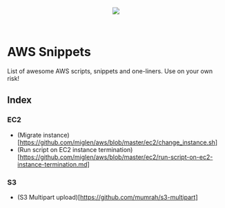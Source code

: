 <br/>
<p align="center">
  <img src="https://raw.githubusercontent.com/donnemartin/data-science-ipython-notebooks/master/images/aws.png">
</p>
<br/>

# AWS Snippets

List of awesome AWS scripts, snippets and one-liners. Use on your own risk!

## Index

### EC2

 * (Migrate instance)[https://github.com/miglen/aws/blob/master/ec2/change_instance.sh]
 * (Run script on EC2 instance termination)[https://github.com/miglen/aws/blob/master/ec2/run-script-on-ec2-instance-termination.md]

### S3 
 * (S3 Multipart upload)[https://github.com/mumrah/s3-multipart]